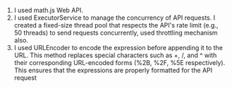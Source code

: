 1. I used math.js Web API.
2. I used ExecutorService to manage the concurrency of API requests. I created a fixed-size thread pool that respects the API's rate limit (e.g., 50 threads) to send requests concurrently, used throttling mechanism also.
3. I used URLEncoder to encode the expression before appending it to the URL. This method replaces special characters such as +, /, and ^ with their corresponding URL-encoded forms (%2B, %2F, %5E respectively). This ensures that the expressions are properly formatted for the API request
